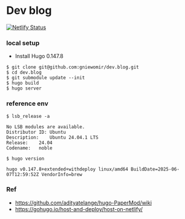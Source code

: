 # Dev blog

[![Netlify Status](https://api.netlify.com/api/v1/badges/97a94553-026d-40f4-8ab0-19e1619805f6/deploy-status)](https://app.netlify.com/projects/gniewomir-dev-blog/deploys)

### local setup

* Install Hugo 0.147.8
```shell
$ git clone git@github.com:gniewomir/dev.blog.git
$ cd dev.blog
$ git submodule update --init
$ hugo build
$ hugo server
```

### reference env 

```shell
$ lsb_release -a
```

```text
No LSB modules are available.
Distributor ID:	Ubuntu
Description:	Ubuntu 24.04.1 LTS
Release:	24.04
Codename:	noble
```

```shell
$ hugo version
```

```text
hugo v0.147.8+extended+withdeploy linux/amd64 BuildDate=2025-06-07T12:59:52Z VendorInfo=brew
```

### Ref 
* https://github.com/adityatelange/hugo-PaperMod/wiki
* https://gohugo.io/host-and-deploy/host-on-netlify/
